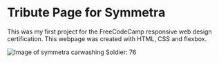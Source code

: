 # Tribute Page for Symmetra

This was my first project for the FreeCodeCamp responsive web design certification. 
This webpage was created with HTML, CSS and flexbox. 

![Image of symmetra carwashing Soldier: 76](https://cdn.lowgif.com/medium/76ed5f4fa04ef3c6-.gif)



